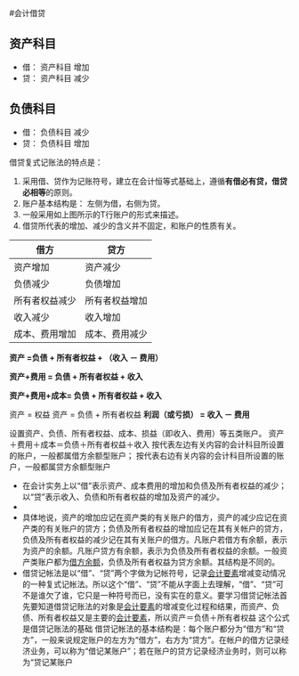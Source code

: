 



#会计借贷

## 资产科目
* 借：  资产科目 增加  
* 贷：  资产科目 减少 

## 负债科目
* 借： 负债科目 减少
* 贷： 负债科目 增加




借贷复式记账法的特点是：

1. 采用借、贷作为记账符号，建立在会计恒等式基础上，遵循**有借必有贷，借贷必相等**的原则。
2. 账户基本结构是： 左侧为借，右侧为贷。
3. 一般采用如上图所示的T行账户的形式来描述。
4. 借贷所代表的增加、减少的含义并不固定，和账户的性质有关。



| 借方      | 贷方      |
| ------- | ------- |
| 资产增加    | 资产减少    |
| 负债减少    | 负债增加    |
| 所有者权益减少 | 所有者权益增加 |
| 收入减少    | 收入增加    |
| 成本、费用增加 | 成本、费用减少 |


**资产 =负债 + 所有者权益 + （收入 － 费用）**

**资产+费用 = 负债 + 所有者权益 + 收入**

**资产+费用+成本= 负债 + 所有者权益 + 收入**

资产 = 权益
资产 = 负债 + 所有者权益
**利润（或亏损） = 收入 － 费用**

设置资产、负债、所有者权益、成本、损益（即收入、费用）等五类账户。
资产＋费用＋成本＝负债＋所有者权益＋收入
按代表左边有关内容的会计科目所设置的账户，一般都属借方余额型账户；
按代表右边有关内容的会计科目所设置的账户，一般都属贷方余额型账户



- 在会计实务上以“借”表示资产、成本费用的增加和负债及所有者权益的减少；以“贷”表示收入、负债和所有者权益的增加及资产的减少。
- ​
- 具体地说，资产的增加应记在资产类的有关账户的借方，资产的减少应记在资产类的有关账户的贷方；负债及所有者权益的增加应记在其有关帐户的贷方，负债及所有者权益的减少记在其有关账户的借方。凡账户若借方有余额，表示为资产的余额。凡账户贷方有余额，表示为负债及所有者权益的余额。一般资产类账户都为[借方余额](https://www.baidu.com/s?wd=%E5%80%9F%E6%96%B9%E4%BD%99%E9%A2%9D&tn=44039180_cpr&fenlei=mv6quAkxTZn0IZRqIHckPjm4nH00T1dBmvDYmhcznvD1ujPhPW9h0ZwV5Hcvrjm3rH6sPfKWUMw85HfYnjn4nH6sgvPsT6KdThsqpZwYTjCEQLGCpyw9Uz4Bmy-bIi4WUvYETgN-TLwGUv3EnH6drHmzPHbYnWDYP16vn1DYPs)，负债及所有者权益为贷方余额。其结构是不同的。
- 借贷记帐法是以“借”、“贷”两个字做为记帐符号，记录[会计要素](https://www.baidu.com/s?wd=%E4%BC%9A%E8%AE%A1%E8%A6%81%E7%B4%A0&tn=44039180_cpr&fenlei=mv6quAkxTZn0IZRqIHckPjm4nH00T1dBmvDYmhcznvD1ujPhPW9h0ZwV5Hcvrjm3rH6sPfKWUMw85HfYnjn4nH6sgvPsT6KdThsqpZwYTjCEQLGCpyw9Uz4Bmy-bIi4WUvYETgN-TLwGUv3EnH6drHmzPHbYnWDYP16vn1DYPs)增减变动情况的一种复式记帐法。所以这个“借”、“贷”不能从字面上去理解，“借”、“贷”可不是谁欠了谁，它只是一种符号而已，没有实在的意义。要学习借贷记帐法首先要知道借贷记账法的对象是[会计要素](https://www.baidu.com/s?wd=%E4%BC%9A%E8%AE%A1%E8%A6%81%E7%B4%A0&tn=44039180_cpr&fenlei=mv6quAkxTZn0IZRqIHckPjm4nH00T1dBmvDYmhcznvD1ujPhPW9h0ZwV5Hcvrjm3rH6sPfKWUMw85HfYnjn4nH6sgvPsT6KdThsqpZwYTjCEQLGCpyw9Uz4Bmy-bIi4WUvYETgN-TLwGUv3EnH6drHmzPHbYnWDYP16vn1DYPs)的增减变化过程和结果，而资产、负债、所有者权益又是主要的[会计要素](https://www.baidu.com/s?wd=%E4%BC%9A%E8%AE%A1%E8%A6%81%E7%B4%A0&tn=44039180_cpr&fenlei=mv6quAkxTZn0IZRqIHckPjm4nH00T1dBmvDYmhcznvD1ujPhPW9h0ZwV5Hcvrjm3rH6sPfKWUMw85HfYnjn4nH6sgvPsT6KdThsqpZwYTjCEQLGCpyw9Uz4Bmy-bIi4WUvYETgN-TLwGUv3EnH6drHmzPHbYnWDYP16vn1DYPs)，所以资产＝负债＋所有者权益 这个公式是借贷记账法的基础 借贷记帐法的基本结构是：每个账户都分为“借方”和“贷方”，一般来说规定账户的左方为“借方”，右方为“贷方”。在帐户的借方记录经济业务，可以称为“借记某账户”；若在账户的贷方记录经济业务时，则可以称为“贷记某账户